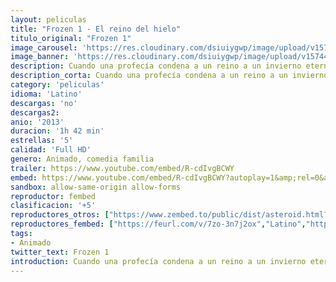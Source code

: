 ```yaml
---
layout: peliculas
title: "Frozen 1 - El reino del hielo"
titulo_original: "Frozen 1"
image_carousel: 'https://res.cloudinary.com/dsiuiygwp/image/upload/v1574448029/frozen1-min_wugffk.jpg'
image_banner: 'https://res.cloudinary.com/dsiuiygwp/image/upload/v1574448031/fraozne2-min_mgktjo.jpg'
description: Cuando una profecía condena a un reino a un invierno eterno, Anna, una joven optimista se une a un temerario montañero llamado Kristoff y a su compinche el reno Sven. Juntos emprenden un viaje épico en busca de Elsa, hermana de Anna y Reina de las Nieves para poner fin al gélido hechizo. Adaptación del cuento La reina de las nieves.
description_corta: Cuando una profecía condena a un reino a un invierno eterno, Anna, una joven optimista se une a un temerario montañero llamado Kristoff y a su compinche el reno Sven. Juntos...
category: 'peliculas'
idioma: 'Latino'
descargas: 'no'
descargas2:
anio: '2013'
duracion: '1h 42 min'
estrellas: '5'
calidad: 'Full HD'
genero: Animado, comedia familia
trailer: https://www.youtube.com/embed/R-cdIvgBCWY
embed: https://www.youtube.com/embed/R-cdIvgBCWY?autoplay=1&amp;rel=0&amp;hd=1&border=0&wmode=opaque&enablejsapi=1&modestbranding=1&controls=1&showinfo=0
sandbox: allow-same-origin allow-forms
reproductor: fembed
clasificacion: '+5'
reproductores_otros: ["https://www.zembed.to/public/dist/asteroid.html?id=17b961334a146fe4e442b14a7b146092&title=Frozen","Latino","https://api.cuevana3.io/stream/index.php?file=ek5lbm9xYWNrS0xYMTZLa2xNbkdvY3ZTb3BtZng4TGp6ZFpobGFMUGtOelcwcUZmbWRIVzRkakVuS0JnbEplcG1KUnNZSlRTMGViVTBxZGdsdEhPb3BUWm5YNWszSlBobEx4b1g2YlcwT1hGeXBoZ29OS1Y","Latino","https://mstream.website/lpalq37urcld","Latino","https://mstream.website/cm69o87z836b","Latino"]
reproductores_fembed: ["https://feurl.com/v/7zo-3n7j2ox","Latino","https://feurl.com/v/05ol38p7no6","Latino","https://feurl.com/v/6mv26zq5dor","Latino"]
tags:
- Animado
twitter_text: Frozen 1
introduction: Cuando una profecía condena a un reino a un invierno eterno, Anna, una joven optimista se une a un temerario montañero llamado Kristoff y a su compinche el reno Sven. Juntos..
---
```













